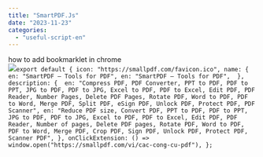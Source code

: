 ```yaml
---
title: "SmartPDF.Js"
date: "2023-11-23"
categories: 
  - "useful-script-en"
---
```


how to add bookmarklet in chrome  
![](https://camo.githubusercontent.com/5f21e427a7d3ee887313a4f9b1ab033e6462db47ca299bf3f7e2d81a0ce854bd/68747470733a2f2f696d672e7765626e6f74732e636f6d2f323031392f30342f447261672d616e642d44726f702d4c696e6b732d696e2d4368726f6d652e706e67)`export default { icon: "https://smallpdf.com/favicon.ico", name: { en: "SmartPDF – Tools for PDF", en: "SmartPDF – Tools for PDF",  }, description: {  en: "Compress PDF, PDF Converter, PPT to PDF, PDF to PPT, JPG to PDF, PDF to JPG, Excel to PDF, PDF to Excel, Edit PDF, PDF Reader, Number Pages, Delete PDF Pages, Rotate PDF, Word to PDF, PDF to Word, Merge PDF, Split PDF, eSign PDF, Unlock PDF, Protect PDF, PDF Scanner", en: "Reduce PDF size, Convert PDF, PPT to PDF, PDF to PPT, JPG to PDF, PDF to JPG, Excel to PDF, PDF to Excel, Edit PDF, PDF Reader, Number of pages, Delete PDF pages, Rotate PDF, Word to PDF, PDF to Word, Merge PDF, Crop PDF, Sign PDF, Unlock PDF, Protect PDF, Scanner PDF", }, onClickExtension: () => window.open("https://smallpdf.com/vi/cac-cong-cu-pdf"), };`
